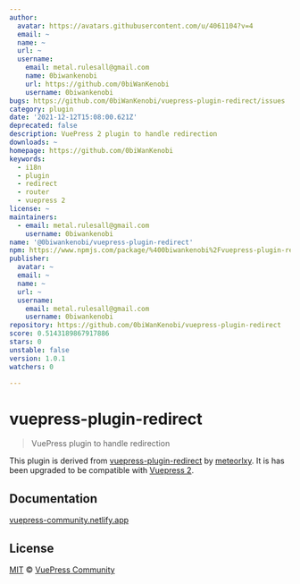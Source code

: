 ```yaml
---
author:
  avatar: https://avatars.githubusercontent.com/u/4061104?v=4
  email: ~
  name: ~
  url: ~
  username:
    email: metal.rulesall@gmail.com
    name: 0biwankenobi
    url: https://github.com/0biWanKenobi
    username: 0biwankenobi
bugs: https://github.com/0biWanKenobi/vuepress-plugin-redirect/issues
category: plugin
date: '2021-12-12T15:08:00.621Z'
deprecated: false
description: VuePress 2 plugin to handle redirection
downloads: ~
homepage: https://github.com/0biWanKenobi
keywords:
  - i18n
  - plugin
  - redirect
  - router
  - vuepress 2
license: ~
maintainers:
  - email: metal.rulesall@gmail.com
    username: 0biwankenobi
name: '@0biwankenobi/vuepress-plugin-redirect'
npm: https://www.npmjs.com/package/%400biwankenobi%2Fvuepress-plugin-redirect
publisher:
  avatar: ~
  email: ~
  name: ~
  url: ~
  username:
    email: metal.rulesall@gmail.com
    username: 0biwankenobi
repository: https://github.com/0biWanKenobi/vuepress-plugin-redirect
score: 0.5143189867917886
stars: 0
unstable: false
version: 1.0.1
watchers: 0

---
```


# vuepress-plugin-redirect

> VuePress plugin to handle redirection

This plugin is derived from [vuepress-plugin-redirect](https://github.com/vuepress/vuepress-community/tree/main/packages/vuepress-plugin-redirect) by [meteorlxy](https://github.com/meteorlxy). It is has been upgraded to be compatible with [Vuepress 2](https://v2.vuepress.vuejs.org/).

## Documentation

[vuepress-community.netlify.app](https://vuepress-community.netlify.app)

## License

[MIT](https://github.com/vuepress/vuepress-community/blob/main/LICENSE) &copy; [VuePress Community](https://github.com/vuepress)
